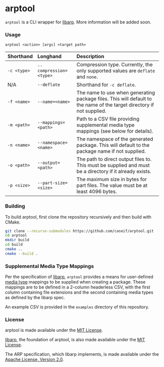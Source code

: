 # arptool

`arptool` is a CLI wrapper for [libarp][1]. More information will be added soon.

### Usage

```
arptool <action> [args] <target path>
```

| Shorthand | Longhand | Description |
| :-- | :-- | :-- |
| `-c <type>` | `--compression=<type>` | Compression type. Currently, the only supported values are `deflate` and `none`. |
| N/A | `--deflate` | Shorthand for `-c deflate`. |
| `-f <name>` | `--name=<name>` | The name to use when generating package files. This will default to the name of the target directory if not supplied. |
| `-m <path>` | `--mappings=<path>` | Path to a CSV file providing supplemental media type mappings (see below for details). |
| `-n <name>` | `--namespace=<name>` | The namespace of the generated package. This will default to the package name if not supplied. |
| `-o <path>` | `--output=<path>` | The path to direct output files to. This must be supplied and must be a directory if it already exists. |
| `-p <size>` | `--part-size=<size>` | The maximum size in bytes for part files. The value must be at least 4096 bytes. |

### Building

To build arptool, first clone the repository recursively and then build with CMake.

```bash
git clone --recurse-submodules https://github.com/caseif/arptool.git
cd arptool
mkdir build
cd build
cmake ..
cmake --build .
```

### Supplemental Media Type Mappings

Per the specification of [libarp][1], `arptool` provides a means for user-defined [media type][2] mappings to be
supplied when creating a package. These mappings are to be defined in a 2-column headerless CSV, with the first column
containing file extensions and the second containing media types as defined by the libarp spec.

An example CSV is provided in the `examples` directory of this repository.

### License

arptool is made available under the [MIT License][3].

[libarp][1], the foundation of arptool, is also made available under the [MIT License][3].

The ARP specification, which libarp implements, is made available under the [Apache License, Version 2.0][4].

[1]: https://github.com/caseif/libarp
[2]: https://github.com/caseif/libarp/blob/master/doc/SPEC.md#6-media-types
[3]: https://opensource.org/licenses/MIT
[4]: https://opensource.org/licenses/Apache-2.0

